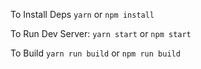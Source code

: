 
To Install Deps
`yarn`
or
`npm install`

To Run Dev Server: 
`yarn start`
or
`npm start`

To Build
`yarn run build`
or
`npm run build`